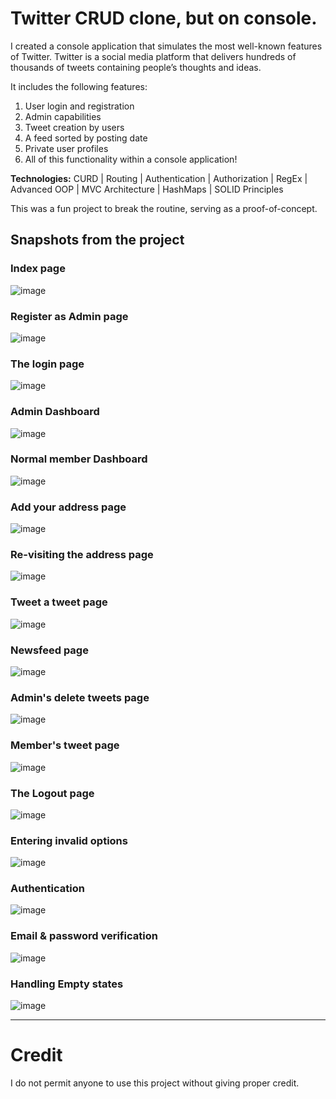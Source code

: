 # Twitter CRUD clone, but on console.
I created a console application that simulates the most well-known features of Twitter. Twitter is a social media platform that delivers hundreds of thousands of tweets containing people’s thoughts and ideas.

It includes the following features:

1. User login and registration
2. Admin capabilities
4. Tweet creation by users
5. A feed sorted by posting date
6. Private user profiles
7. All of this functionality within a console application!

**Technologies:** CURD | Routing | Authentication | Authorization | RegEx | Advanced OOP | MVC Architecture | HashMaps | SOLID Principles

This was a fun project to break the routine, serving as a proof-of-concept.

## Snapshots from the project

### Index page

![image](https://github.com/SaadLaggoun/TwitterCloneOnConsole/assets/14249834/87979f94-94f1-4c9e-b677-38eae8688e2e)

### Register as Admin page

![image](https://github.com/SaadLaggoun/TwitterCloneOnConsole/assets/14249834/d7cfb9e0-96be-4856-83a2-03dd21af73e5)

### The login page

![image](https://github.com/SaadLaggoun/TwitterCloneOnConsole/assets/14249834/bddcf479-04a3-4649-91e5-830da1318d12)

### Admin Dashboard

![image](https://github.com/SaadLaggoun/TwitterCloneOnConsole/assets/14249834/7ebe980c-11a8-4fbc-a468-6a7fe6a85672)

### Normal member Dashboard

![image](https://github.com/SaadLaggoun/TwitterCloneOnConsole/assets/14249834/cda2796f-7b00-445f-900a-1da438786a8b)

### Add your address page

![image](https://github.com/SaadLaggoun/TwitterCloneOnConsole/assets/14249834/96464ec3-38ae-4018-b36d-7c609a37d7f7)

### Re-visiting the address page

![image](https://github.com/SaadLaggoun/TwitterCloneOnConsole/assets/14249834/3c95cce1-c5fa-4ab6-8205-e2faddee29c7)

### Tweet a tweet page

![image](https://github.com/SaadLaggoun/TwitterCloneOnConsole/assets/14249834/36ee6e2a-d711-48fe-bc48-2cafd98e1e92)

### Newsfeed page

![image](https://github.com/SaadLaggoun/TwitterCloneOnConsole/assets/14249834/690056ba-678b-441c-a389-42130bc91543)

### Admin's delete tweets page

![image](https://github.com/SaadLaggoun/TwitterCloneOnConsole/assets/14249834/3314604b-3ea6-444c-8314-3433786abee4)

### Member's tweet page

![image](https://github.com/SaadLaggoun/TwitterCloneOnConsole/assets/14249834/d74fb4ea-78a0-4493-98a8-8ae03a59caf6)

### The Logout page

![image](https://github.com/SaadLaggoun/TwitterCloneOnConsole/assets/14249834/772529f6-5599-4861-b6ef-721adad30a2a)

### Entering invalid options

![image](https://github.com/SaadLaggoun/TwitterCloneOnConsole/assets/14249834/f139f7ce-1300-499c-9117-2a3d7d7144c2)

### Authentication

![image](https://github.com/SaadLaggoun/TwitterCloneOnConsole/assets/14249834/90d22985-e095-4ee6-a77f-3676519508db)

### Email & password verification

![image](https://github.com/SaadLaggoun/TwitterCloneOnConsole/assets/14249834/bad96cde-c3e3-45b7-b15d-347dda006885)

### Handling Empty states

![image](https://github.com/SaadLaggoun/TwitterCloneOnConsole/assets/14249834/6304831f-fa50-48d3-8f92-c7dc2e120026)

___

# Credit

I do not permit anyone to use this project without giving proper credit.
